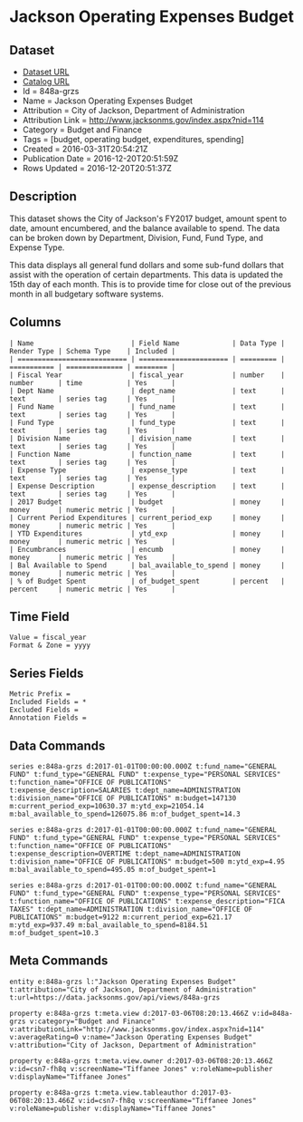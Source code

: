 # Jackson Operating Expenses Budget

## Dataset

* [Dataset URL](https://data.jacksonms.gov/api/views/848a-grzs/rows.json?accessType=DOWNLOAD)
* [Catalog URL](https://catalog.data.gov/dataset/jackson-operating-expenses-budget)
* Id = 848a-grzs
* Name = Jackson Operating Expenses Budget
* Attribution = City of Jackson, Department of Administration
* Attribution Link = http://www.jacksonms.gov/index.aspx?nid=114
* Category = Budget and Finance
* Tags = [budget, operating budget, expenditures, spending]
* Created = 2016-03-31T20:54:21Z
* Publication Date = 2016-12-20T20:51:59Z
* Rows Updated = 2016-12-20T20:51:37Z

## Description

This dataset shows the City of Jackson's FY2017 budget, amount spent to date, amount encumbered, and the balance available to spend. The data can be broken down by Department, Division, Fund, Fund Type, and Expense Type.

This data displays all general fund dollars and some sub-fund dollars that assist with the operation of certain departments. This data is updated the 15th day of each month. This is to provide time for close out of the previous month in all budgetary software systems.

## Columns

```ls
| Name                        | Field Name             | Data Type | Render Type | Schema Type    | Included | 
| =========================== | ====================== | ========= | =========== | ============== | ======== | 
| Fiscal Year                 | fiscal_year            | number    | number      | time           | Yes      | 
| Dept Name                   | dept_name              | text      | text        | series tag     | Yes      | 
| Fund Name                   | fund_name              | text      | text        | series tag     | Yes      | 
| Fund Type                   | fund_type              | text      | text        | series tag     | Yes      | 
| Division Name               | division_name          | text      | text        | series tag     | Yes      | 
| Function Name               | function_name          | text      | text        | series tag     | Yes      | 
| Expense Type                | expense_type           | text      | text        | series tag     | Yes      | 
| Expense Description         | expense_description    | text      | text        | series tag     | Yes      | 
| 2017 Budget                 | budget                 | money     | money       | numeric metric | Yes      | 
| Current Period Expenditures | current_period_exp     | money     | money       | numeric metric | Yes      | 
| YTD Expenditures            | ytd_exp                | money     | money       | numeric metric | Yes      | 
| Encumbrances                | encumb                 | money     | money       | numeric metric | Yes      | 
| Bal Available to Spend      | bal_available_to_spend | money     | money       | numeric metric | Yes      | 
| % of Budget Spent           | of_budget_spent        | percent   | percent     | numeric metric | Yes      | 
```

## Time Field

```ls
Value = fiscal_year
Format & Zone = yyyy
```

## Series Fields

```ls
Metric Prefix = 
Included Fields = *
Excluded Fields = 
Annotation Fields = 
```

## Data Commands

```ls
series e:848a-grzs d:2017-01-01T00:00:00.000Z t:fund_name="GENERAL FUND" t:fund_type="GENERAL FUND" t:expense_type="PERSONAL SERVICES" t:function_name="OFFICE OF PUBLICATIONS" t:expense_description=SALARIES t:dept_name=ADMINISTRATION t:division_name="OFFICE OF PUBLICATIONS" m:budget=147130 m:current_period_exp=10630.37 m:ytd_exp=21054.14 m:bal_available_to_spend=126075.86 m:of_budget_spent=14.3

series e:848a-grzs d:2017-01-01T00:00:00.000Z t:fund_name="GENERAL FUND" t:fund_type="GENERAL FUND" t:expense_type="PERSONAL SERVICES" t:function_name="OFFICE OF PUBLICATIONS" t:expense_description=OVERTIME t:dept_name=ADMINISTRATION t:division_name="OFFICE OF PUBLICATIONS" m:budget=500 m:ytd_exp=4.95 m:bal_available_to_spend=495.05 m:of_budget_spent=1

series e:848a-grzs d:2017-01-01T00:00:00.000Z t:fund_name="GENERAL FUND" t:fund_type="GENERAL FUND" t:expense_type="PERSONAL SERVICES" t:function_name="OFFICE OF PUBLICATIONS" t:expense_description="FICA TAXES" t:dept_name=ADMINISTRATION t:division_name="OFFICE OF PUBLICATIONS" m:budget=9122 m:current_period_exp=621.17 m:ytd_exp=937.49 m:bal_available_to_spend=8184.51 m:of_budget_spent=10.3
```

## Meta Commands

```ls
entity e:848a-grzs l:"Jackson Operating Expenses Budget" t:attribution="City of Jackson, Department of Administration" t:url=https://data.jacksonms.gov/api/views/848a-grzs

property e:848a-grzs t:meta.view d:2017-03-06T08:20:13.466Z v:id=848a-grzs v:category="Budget and Finance" v:attributionLink="http://www.jacksonms.gov/index.aspx?nid=114" v:averageRating=0 v:name="Jackson Operating Expenses Budget" v:attribution="City of Jackson, Department of Administration"

property e:848a-grzs t:meta.view.owner d:2017-03-06T08:20:13.466Z v:id=csn7-fh8q v:screenName="Tiffanee Jones" v:roleName=publisher v:displayName="Tiffanee Jones"

property e:848a-grzs t:meta.view.tableauthor d:2017-03-06T08:20:13.466Z v:id=csn7-fh8q v:screenName="Tiffanee Jones" v:roleName=publisher v:displayName="Tiffanee Jones"
```